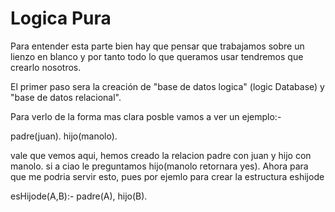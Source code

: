# Logica Pura

Para entender esta parte bien hay que pensar que trabajamos sobre un lienzo en blanco y por tanto todo lo que queramos usar tendremos que crearlo nosotros.

El primer paso sera la creación de "base de datos logica" (logic Database) y "base de datos relacional".

Para verlo de la forma mas clara posble vamos a ver un ejemplo:- 
  
  padre(juan). 
  hijo(manolo). 

vale que vemos aqui, hemos creado la relacion padre con juan y hijo con manolo. si a ciao le preguntamos hijo(manolo retornara yes). 
Ahora para que me podria servir esto, pues por ejemlo para crear la estructura eshijode
  
  esHijode(A,B):-
	padre(A),
	hijo(B).

